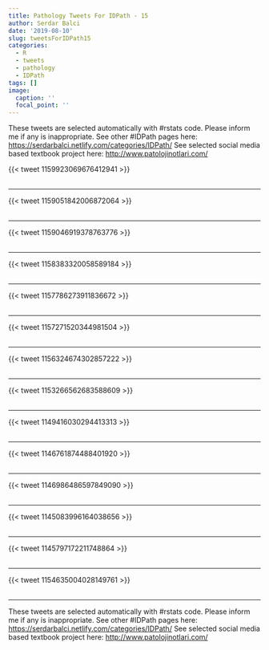 ```yaml
---
title: Pathology Tweets For IDPath - 15
author: Serdar Balci
date: '2019-08-10'
slug: tweetsForIDPath15
categories:
  - R
  - tweets
  - pathology
  - IDPath
tags: []
image:
  caption: ''
  focal_point: ''
---
```



These tweets are selected automatically with #rstats code. Please inform me if any is inappropriate.
See other #IDPath pages here: https://serdarbalci.netlify.com/categories/IDPath/ 
See selected social media based textbook project here: http://www.patolojinotlari.com/

{{< tweet 1159923069676412941 >}}
<br>
<br>
<hr>
{{< tweet 1159051842006872064 >}}
<br>
<br>
<hr>
{{< tweet 1159046919378763776 >}}
<br>
<br>
<hr>
{{< tweet 1158383320058589184 >}}
<br>
<br>
<hr>
{{< tweet 1157786273911836672 >}}
<br>
<br>
<hr>
{{< tweet 1157271520344981504 >}}
<br>
<br>
<hr>
{{< tweet 1156324674302857222 >}}
<br>
<br>
<hr>
{{< tweet 1153266562683588609 >}}
<br>
<br>
<hr>
{{< tweet 1149416030294413313 >}}
<br>
<br>
<hr>
{{< tweet 1146761874488401920 >}}
<br>
<br>
<hr>
{{< tweet 1146986486597849090 >}}
<br>
<br>
<hr>
{{< tweet 1145083996164038656 >}}
<br>
<br>
<hr>
{{< tweet 1145797172211748864 >}}
<br>
<br>
<hr>
{{< tweet 1154635004028149761 >}}
<br>
<br>
<hr>


These tweets are selected automatically with #rstats code. Please inform me if any is inappropriate.
See other #IDPath pages here: https://serdarbalci.netlify.com/categories/IDPath/ 
See selected social media based textbook project here: http://www.patolojinotlari.com/
